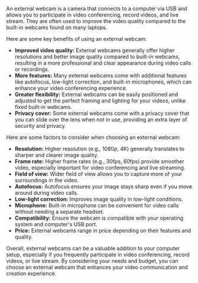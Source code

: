 An external webcam is a camera that connects to a computer via USB and allows you to participate in video conferencing, record videos, and live stream. They are often used to improve the video quality compared to the built-in webcams found on many laptops.

Here are some key benefits of using an external webcam:

- **Improved video quality:** External webcams generally offer higher resolutions and better image quality compared to built-in webcams, resulting in a more professional and clear appearance during video calls or recordings.
- **More features:** Many external webcams come with additional features like autofocus, low-light correction, and built-in microphones, which can enhance your video conferencing experience.
- **Greater flexibility:** External webcams can be easily positioned and adjusted to get the perfect framing and lighting for your videos, unlike fixed built-in webcams.
- **Privacy cover:** Some external webcams come with a privacy cover that you can slide over the lens when not in use, providing an extra layer of security and privacy.

Here are some factors to consider when choosing an external webcam:

- **Resolution:** Higher resolution (e.g., 1080p, 4K) generally translates to sharper and clearer image quality.
- **Frame rate:** Higher frame rates (e.g., 30fps, 60fps) provide smoother video, especially important for video conferencing and live streaming.
- **Field of view:** Wider field of view allows you to capture more of your surroundings in the video.
- **Autofocus:** Autofocus ensures your image stays sharp even if you move around during video calls.
- **Low-light correction:** Improves image quality in low-light conditions.
- **Microphone:** Built-in microphone can be convenient for video calls without needing a separate headset.
- **Compatibility:** Ensure the webcam is compatible with your operating system and computer's USB port.
- **Price:** External webcams range in price depending on their features and quality.

Overall, external webcams can be a valuable addition to your computer setup, especially if you frequently participate in video conferencing, record videos, or live stream. By considering your needs and budget, you can choose an external webcam that enhances your video communication and creation experience.